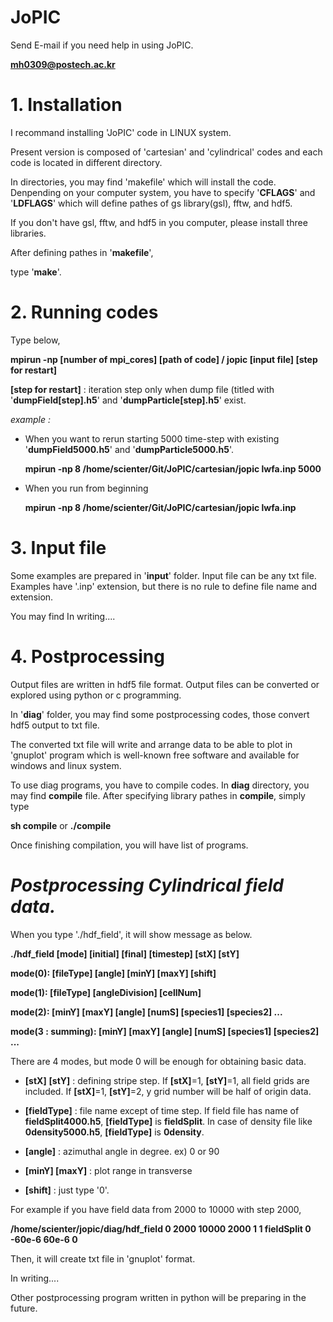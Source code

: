 # JoPIC
Send E-mail if you need help in using JoPIC.

**mh0309@postech.ac.kr**

# 1. Installation

I recommand installing 'JoPIC' code in LINUX system.

Present version is composed of 'cartesian' and 'cylindrical' codes and each code is located in different directory.

In directories, you may find 'makefile' which will install the code.
Denpending on your computer system, you have to specify '**CFLAGS**' and '**LDFLAGS**' which will define pathes of gs library(gsl), fftw, and hdf5.

If you don't have gsl, fftw, and hdf5 in you computer, please install three libraries.

After defining pathes in '**makefile**', 

type '**make**'.


# 2. Running codes

Type below,

**mpirun -np [number of mpi_cores] [path of code] / jopic [input file] [step for restart]**

**[step for restart]** : iteration step only when dump file (titled with '**dumpField[step].h5**' and '**dumpParticle[step].h5**' exist.

*example :*

* When you want to rerun starting 5000 time-step with existing '**dumpField5000.h5**' and '**dumpParticle5000.h5**'.

  **mpirun -np 8 /home/scienter/Git/JoPIC/cartesian/jopic lwfa.inp 5000**

* When you run from beginning

  **mpirun -np 8 /home/scienter/Git/JoPIC/cartesian/jopic lwfa.inp**



# 3. Input file

Some examples are prepared in '**input**' folder. Input file can be any txt file. Examples have '.inp' extension, but there is no rule to define file name and extension.

You may find 
In writing....

# 4. Postprocessing

Output files are written in hdf5 file format. Output files can be converted or explored using python or c programming.

In '**diag**' folder, you may find some postprocessing codes, those convert hdf5 output to txt file. 

The converted txt file will write and arrange data to be able to plot in 'gnuplot' program which is well-known free software and available for windows and linux system.

To use diag programs, you have to compile codes. In **diag** directory, you may find **compile** file. After specifying library pathes in **compile**, simply type

**sh compile** or **./compile**

Once finishing compilation, you will have list of programs.

# *Postprocessing Cylindrical field data.*

When you type './hdf_field', it will show message as below.

**./hdf_field [mode] [initial] [final] [timestep] [stX] [stY]**

**mode(0): [fileType] [angle] [minY] [maxY] [shift]**

**mode(1): [fileType] [angleDivision] [cellNum]**

**mode(2): [minY] [maxY] [angle] [numS] [species1] [species2] ...**

**mode(3 : summing): [minY] [maxY] [angle] [numS] [species1] [species2] ...**

There are 4 modes, but mode 0 will be enough for obtaining basic data.

* **[stX]** **[stY]** : defining stripe step. 
If **[stX]**=1, **[stY]**=1, all field grids are included. 
If **[stX]**=1, **[stY]**=2, y grid number will be half of origin data. 

* **[fieldType]** : file name except of time step. 
If field file has name of **fieldSplit4000.h5**, **[fieldType]** is **fieldSplit**.
In case of density file like **0density5000.h5**, **[fieldType]** is **0density**.

* **[angle]** : azimuthal angle in degree. ex) 0 or 90

* **[minY] [maxY]** : plot range in transverse

* **[shift]** : just type '0'.

For example if you have field data from 2000 to 10000 with step 2000,

**/home/scienter/jopic/diag/hdf_field 0 2000 10000 2000 1 1 fieldSplit 0 -60e-6 60e-6 0**

Then, it will create txt file in 'gnuplot' format.

In writing....



Other postprocessing program written in python will be preparing in the future.



